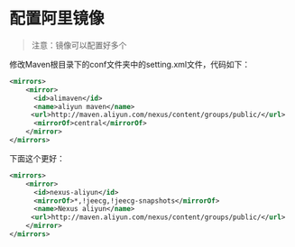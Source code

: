 # 配置阿里镜像

> 注意：镜像可以配置好多个

修改Maven根目录下的conf文件夹中的setting.xml文件，代码如下：
```xml
<mirrors>
    <mirror>
      <id>alimaven</id>
      <name>aliyun maven</name>
  　　<url>http://maven.aliyun.com/nexus/content/groups/public/</url>
      <mirrorOf>central</mirrorOf>
    </mirror>
</mirrors>
```

下面这个更好：
```xml
<mirrors>
    <mirror>
      <id>nexus-aliyun</id>
      <mirrorOf>*,!jeecg,!jeecg-snapshots</mirrorOf>
      <name>Nexus aliyun</name>
  　　<url>http://maven.aliyun.com/nexus/content/groups/public/</url>
    </mirror>
</mirrors>
```